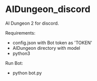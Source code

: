 # AIDungeon_discord
AI Dungeon 2 for discord. 


Requirements:
- config.json with Bot token as 'TOKEN'
- AIDungeon directory with model
- python3

Run Bot:
- python bot.py